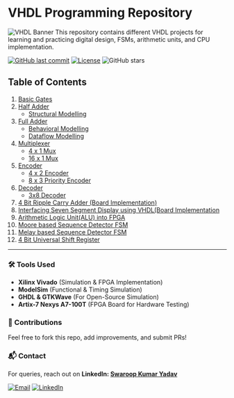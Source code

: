 # VHDL Programming Repository 

![VHDL Banner](https://github.com/user-attachments/assets/a572af56-0f39-4419-9835-92f1f47d61b7)
This repository contains different VHDL projects for learning and practicing digital design, FSMs, arithmetic units, and CPU implementation. 

[![GitHub last commit](https://img.shields.io/github/last-commit/s2sofficial/vhdl)](https://github.com/s2sofficial/vhdl)
[![License](https://img.shields.io/badge/License-CERN_OHL-blue.svg)](LICENSE)
![GitHub stars](https://img.shields.io/github/stars/s2sofficial/vhdl?style=social)

## Table of Contents  
1. [Basic Gates](basic_gates)
2. [Half Adder](halfadder)
     - [Structural Modelling](halfadder/hastructural)
3. [Full Adder](fulladder)
     - [Behavioral Modelling](fulladder/behavioral)
     - [Dataflow Modelling](fulladder/dataflow)
4. [Multiplexer](multiplexer)
    - [4 x 1 Mux](multiplexer/behavioral_4x1)
    - [16 x 1 Mux](multiplexer/dataflow_16x1)
5. [Encoder](encoder)
    - [4 x 2 Encoder](encoder/structural_4x2)
    - [8 x 3 Priority Encoder](encoder/8x3_priority)
6. [Decoder](decoder)
    - [3x8 Decoder](decoder/3x8)
7. [4 Bit Ripple Carry Adder (Board Implementation)](RCA_Adder4Bit)
8. [Interfacing Seven Segment Display using VHDL(Board Implementation](7SegmentDisplay)
9. [Arithmetic Logic Unit(ALU) into FPGA](ALU)
10. [Moore based Sequence Detector FSM](mooreFSM)
11. [Melay based Sequence Detector FSM](melayFSM)
12. [4 Bit Universal Shift Register](Shiftreg)

---

### 🛠️ Tools Used  
- **Xilinx Vivado** (Simulation & FPGA Implementation)  
- **ModelSim** (Functional & Timing Simulation)  
- **GHDL & GTKWave** (For Open-Source Simulation)  
- **Artix-7 Nexys A7-100T** (FPGA Board for Hardware Testing) 

### 🤝 Contributions  
Feel free to fork this repo, add improvements, and submit PRs!  

### 📬 Contact  
For queries, reach out on **LinkedIn: [Swaroop Kumar Yadav](https://www.linkedin.com/in/swaroop2sky/)** 

[![Email](https://img.shields.io/badge/Email-Contact%20Me-red)](mailto:swaroop.k.yadav@gmail.com)
[![LinkedIn](https://img.shields.io/badge/LinkedIn-Connect-blue)](https://linkedin.com/in/swaroop2sky)
